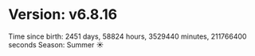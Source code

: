 # Version: v6.8.16
Time since birth: 2451 days, 58824 hours, 3529440 minutes, 211766400 seconds
Season: Summer ☀️
